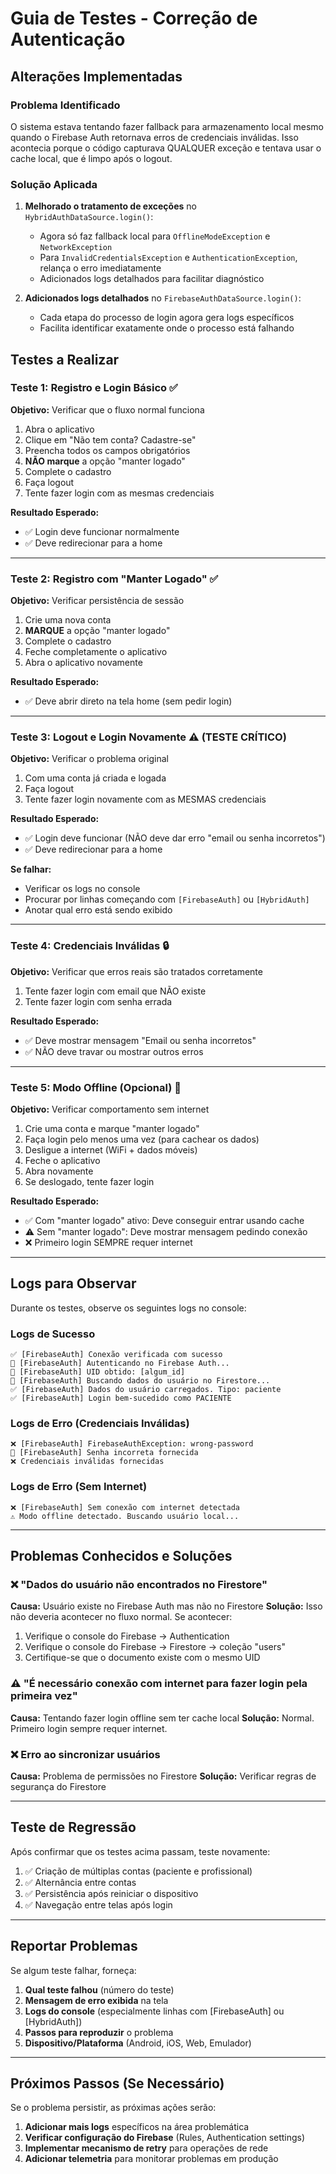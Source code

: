 # Guia de Testes - Correção de Autenticação

## Alterações Implementadas

### Problema Identificado
O sistema estava tentando fazer fallback para armazenamento local mesmo quando o Firebase Auth retornava erros de credenciais inválidas. Isso acontecia porque o código capturava QUALQUER exceção e tentava usar o cache local, que é limpo após o logout.

### Solução Aplicada
1. **Melhorado o tratamento de exceções** no `HybridAuthDataSource.login()`:
   - Agora só faz fallback local para `OfflineModeException` e `NetworkException`
   - Para `InvalidCredentialsException` e `AuthenticationException`, relança o erro imediatamente
   - Adicionados logs detalhados para facilitar diagnóstico

2. **Adicionados logs detalhados** no `FirebaseAuthDataSource.login()`:
   - Cada etapa do processo de login agora gera logs específicos
   - Facilita identificar exatamente onde o processo está falhando

## Testes a Realizar

### Teste 1: Registro e Login Básico ✅
**Objetivo:** Verificar que o fluxo normal funciona

1. Abra o aplicativo
2. Clique em "Não tem conta? Cadastre-se"
3. Preencha todos os campos obrigatórios
4. **NÃO marque** a opção "manter logado"
5. Complete o cadastro
6. Faça logout
7. Tente fazer login com as mesmas credenciais

**Resultado Esperado:** 
- ✅ Login deve funcionar normalmente
- ✅ Deve redirecionar para a home

---

### Teste 2: Registro com "Manter Logado" ✅
**Objetivo:** Verificar persistência de sessão

1. Crie uma nova conta
2. **MARQUE** a opção "manter logado"
3. Complete o cadastro
4. Feche completamente o aplicativo
5. Abra o aplicativo novamente

**Resultado Esperado:**
- ✅ Deve abrir direto na tela home (sem pedir login)

---

### Teste 3: Logout e Login Novamente ⚠️ (TESTE CRÍTICO)
**Objetivo:** Verificar o problema original

1. Com uma conta já criada e logada
2. Faça logout
3. Tente fazer login novamente com as MESMAS credenciais

**Resultado Esperado:**
- ✅ Login deve funcionar (NÃO deve dar erro "email ou senha incorretos")
- ✅ Deve redirecionar para a home

**Se falhar:**
- Verificar os logs no console
- Procurar por linhas começando com `[FirebaseAuth]` ou `[HybridAuth]`
- Anotar qual erro está sendo exibido

---

### Teste 4: Credenciais Inválidas 🔒
**Objetivo:** Verificar que erros reais são tratados corretamente

1. Tente fazer login com email que NÃO existe
2. Tente fazer login com senha errada

**Resultado Esperado:**
- ✅ Deve mostrar mensagem "Email ou senha incorretos"
- ✅ NÃO deve travar ou mostrar outros erros

---

### Teste 5: Modo Offline (Opcional) 📡
**Objetivo:** Verificar comportamento sem internet

1. Crie uma conta e marque "manter logado"
2. Faça login pelo menos uma vez (para cachear os dados)
3. Desligue a internet (WiFi + dados móveis)
4. Feche o aplicativo
5. Abra novamente
6. Se deslogado, tente fazer login

**Resultado Esperado:**
- ✅ Com "manter logado" ativo: Deve conseguir entrar usando cache
- ⚠️ Sem "manter logado": Deve mostrar mensagem pedindo conexão
- ❌ Primeiro login SEMPRE requer internet

---

## Logs para Observar

Durante os testes, observe os seguintes logs no console:

### Logs de Sucesso 
```
✅ [FirebaseAuth] Conexão verificada com sucesso
🔑 [FirebaseAuth] Autenticando no Firebase Auth...
👤 [FirebaseAuth] UID obtido: [algum_id]
📄 [FirebaseAuth] Buscando dados do usuário no Firestore...
✅ [FirebaseAuth] Dados do usuário carregados. Tipo: paciente
✅ [FirebaseAuth] Login bem-sucedido como PACIENTE
```

### Logs de Erro (Credenciais Inválidas)
```
❌ [FirebaseAuth] FirebaseAuthException: wrong-password
🔑 [FirebaseAuth] Senha incorreta fornecida
❌ Credenciais inválidas fornecidas
```

### Logs de Erro (Sem Internet)
```
❌ [FirebaseAuth] Sem conexão com internet detectada
⚠️ Modo offline detectado. Buscando usuário local...
```

---

## Problemas Conhecidos e Soluções

### ❌ "Dados do usuário não encontrados no Firestore"
**Causa:** Usuário existe no Firebase Auth mas não no Firestore
**Solução:** Isso não deveria acontecer no fluxo normal. Se acontecer:
1. Verifique o console do Firebase → Authentication
2. Verifique o console do Firebase → Firestore → coleção "users"
3. Certifique-se que o documento existe com o mesmo UID

### ⚠️ "É necessário conexão com internet para fazer login pela primeira vez"
**Causa:** Tentando fazer login offline sem ter cache local
**Solução:** Normal. Primeiro login sempre requer internet.

### ❌ Erro ao sincronizar usuários
**Causa:** Problema de permissões no Firestore
**Solução:** Verificar regras de segurança do Firestore

---

## Teste de Regressão

Após confirmar que os testes acima passam, teste novamente:

1. ✅ Criação de múltiplas contas (paciente e profissional)
2. ✅ Alternância entre contas
3. ✅ Persistência após reiniciar o dispositivo
4. ✅ Navegação entre telas após login

---

## Reportar Problemas

Se algum teste falhar, forneça:

1. **Qual teste falhou** (número do teste)
2. **Mensagem de erro exibida** na tela
3. **Logs do console** (especialmente linhas com [FirebaseAuth] ou [HybridAuth])
4. **Passos para reproduzir** o problema
5. **Dispositivo/Plataforma** (Android, iOS, Web, Emulador)

---

## Próximos Passos (Se Necessário)

Se o problema persistir, as próximas ações serão:

1. **Adicionar mais logs** específicos na área problemática
2. **Verificar configuração do Firebase** (Rules, Authentication settings)
3. **Implementar mecanismo de retry** para operações de rede
4. **Adicionar telemetria** para monitorar problemas em produção

